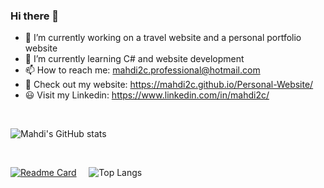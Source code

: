 ### Hi there 👋

- 🔭 I’m currently working on a travel website and a personal portfolio website
- 🌱 I’m currently learning C# and website development
- 📫 How to reach me: mahdi2c.professional@hotmail.com
- 📌 Check out my website: https://mahdi2c.github.io/Personal-Website/
- 😃 Visit my Linkedin: https://www.linkedin.com/in/mahdi2c/

<br/>

![Mahdi's GitHub stats](https://github-readme-stats.vercel.app/api?username=mahdi2c&count_private=true&theme=gruvbox)   

<br/>

[![Readme Card](https://github-readme-stats.vercel.app/api/pin/?username=mahdi2c&repo=personal-website&theme=gruvbox)](https://github.com/Mahdi2c/Personal-Website) &nbsp; &nbsp; ![Top Langs](https://github-readme-stats.vercel.app/api/top-langs/?username=mahdi2c&theme=gruvbox&layout=compact)
